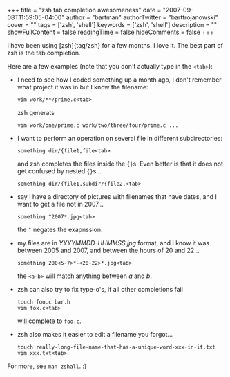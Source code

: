 +++
title = "zsh tab completion awesomeness"
date = "2007-09-08T11:59:05-04:00"
author = "bartman"
authorTwitter = "barttrojanowski"
cover = ""
tags = ['zsh', 'shell']
keywords = ['zsh', 'shell']
description = ""
showFullContent = false
readingTime = false
hideComments = false
+++

I have been using [zsh]{tag/zsh} for a few months.  I love it.  The best part of zsh is the tab completion.

Here are a few examples (note that you don't actually type in the `<tab>`):

<!--more-->

  - I need to see how I coded something up a month ago, I don't remember what project it was in but I know the filename:

        vim work/**/prime.c<tab>

    zsh generats

        vim work/one/prime.c work/two/three/four/prime.c ...

  - I want to perform an operation on several file in different subdirectories:

        something dir/{file1,file<tab>

    and zsh completes the files inside the `{}`s.  Even better is that it does not get confused by nested `{}`s...

        something dir/{file1,subdir/{file2,<tab>

  - say I have a directory of pictures with filenames that have dates, and I want to get a file not in 2007...

        something ^2007*.jpg<tab>

    the `^` negates the exapnssion.

  - my files are in *YYYYMMDD-HHMMSS.jpg* format, and I know it was between 2005 and 2007, and between the hours of 20 and 22...

        something 200<5-7>*-<20-22>*.jpg<tab>

    the `<a-b>` will match anything between *a* and *b*.

  - zsh can also try to fix type-o's, if all other completions fail

        touch foo.c bar.h
        vim fox.c<tab>
    
    will complete to `foo.c`.

  - zsh also makes it easier to edit a filename you forgot...

        touch really-long-file-name-that-has-a-unique-word-xxx-in-it.txt
        vim xxx.txt<tab>

For more, see `man zshall`. :)

